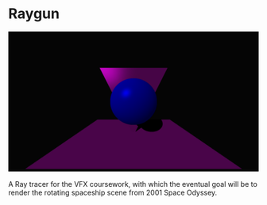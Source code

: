 # Raygun

![Pew pew!](https://raw.githubusercontent.com/omorgan7/Raygun/master/Results/raytrace.bmp)

A Ray tracer for the VFX coursework, with which the eventual goal will be to render the rotating spaceship scene from 2001 Space Odyssey.
